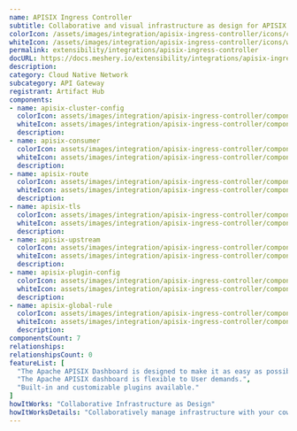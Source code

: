 ```yaml
---
name: APISIX Ingress Controller
subtitle: Collaborative and visual infrastructure as design for APISIX Ingress Controller
colorIcon: /assets/images/integration/apisix-ingress-controller/icons/color/apisix-ingress-controller-color.svg
whiteIcon: /assets/images/integration/apisix-ingress-controller/icons/white/apisix-ingress-controller-white.svg
permalink: extensibility/integrations/apisix-ingress-controller
docURL: https://docs.meshery.io/extensibility/integrations/apisix-ingress-controller
description: 
category: Cloud Native Network
subcategory: API Gateway
registrant: Artifact Hub
components: 
- name: apisix-cluster-config
  colorIcon: assets/images/integration/apisix-ingress-controller/components/apisix-cluster-config/icons/color/apisix-cluster-config-color.svg
  whiteIcon: assets/images/integration/apisix-ingress-controller/components/apisix-cluster-config/icons/white/apisix-cluster-config-white.svg
  description: 
- name: apisix-consumer
  colorIcon: assets/images/integration/apisix-ingress-controller/components/apisix-consumer/icons/color/apisix-consumer-color.svg
  whiteIcon: assets/images/integration/apisix-ingress-controller/components/apisix-consumer/icons/white/apisix-consumer-white.svg
  description: 
- name: apisix-route
  colorIcon: assets/images/integration/apisix-ingress-controller/components/apisix-route/icons/color/apisix-route-color.svg
  whiteIcon: assets/images/integration/apisix-ingress-controller/components/apisix-route/icons/white/apisix-route-white.svg
  description: 
- name: apisix-tls
  colorIcon: assets/images/integration/apisix-ingress-controller/components/apisix-tls/icons/color/apisix-tls-color.svg
  whiteIcon: assets/images/integration/apisix-ingress-controller/components/apisix-tls/icons/white/apisix-tls-white.svg
  description: 
- name: apisix-upstream
  colorIcon: assets/images/integration/apisix-ingress-controller/components/apisix-upstream/icons/color/apisix-upstream-color.svg
  whiteIcon: assets/images/integration/apisix-ingress-controller/components/apisix-upstream/icons/white/apisix-upstream-white.svg
  description: 
- name: apisix-plugin-config
  colorIcon: assets/images/integration/apisix-ingress-controller/components/apisix-plugin-config/icons/color/apisix-plugin-config-color.svg
  whiteIcon: assets/images/integration/apisix-ingress-controller/components/apisix-plugin-config/icons/white/apisix-plugin-config-white.svg
  description: 
- name: apisix-global-rule
  colorIcon: assets/images/integration/apisix-ingress-controller/components/apisix-global-rule/icons/color/apisix-global-rule-color.svg
  whiteIcon: assets/images/integration/apisix-ingress-controller/components/apisix-global-rule/icons/white/apisix-global-rule-white.svg
  description: 
componentsCount: 7
relationships: 
relationshipsCount: 0
featureList: [
  "The Apache APISIX Dashboard is designed to make it as easy as possible for users to operate through a frontend interface.",
  "The Apache APISIX dashboard is flexible to User demands.",
  "Built-in and customizable plugins available."
]
howItWorks: "Collaborative Infrastructure as Design"
howItWorksDetails: "Collaboratively manage infrastructure with your coworkers synchronously sharing the same designs."
---
```

